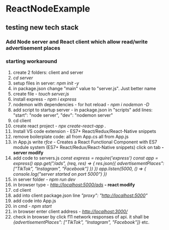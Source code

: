 # ReactNodeExample

## testing new tech stack

### Add Node server and React client which allow read/write advertisement places

### starting workaround

1. create 2 folders: client and server
2. *cd server*
3. setup files in server: *npm init -y*
4. in package.json change "main" value to "server.js". Just better name
5. create file - *touch server.js*
6. install express - *npm i express*
7. nodemon with dependencies - for hot reload - *npm i nodemon -D*
8. add script to startup server - in package.json in "scripts" add lines:
"start": "node server",
"dev": "nodemon server"
9. cd client
10. create react project - *npx create-react-app .*
11. Install VS code extension - ES7+ React/Redux/React-Native snippets
12. remove boilerplate code:
all from App.cs
all from App.js
13. in App.js write *rfce* - Creates a React Functional Component with ES7 module system (ES7+ React/Redux/React-Native snippets)
click on tab
**- server modify**
14. add code to servers.js
*const express = require('express')*
*const app = express()*
*app.get("/ads", (req, res) => {*
    *res.json({ advertisementPlaces": ["TikTok", "Instagram", "Facebook"] })*
*})*
*app.listen(5000, () => { console.log("server started on port 5000") })*
15. in server folder - *npm run dev*
16. in browser type - *<http://localhost:5000/ads>*
**- react modify**
17. cd client
18. add into client package.json line *"proxy": "<http://localhost:5000>"*
19. add code into App.js
20. in cmd - *npm start*
21. in browser enter client address - *<http://localhost:3000/>*
22. check in browser by click f11 network responses of api. it shall be *{advertisementPlaces": ["TikTok", "Instagram", "Facebook"]}*
etc.
